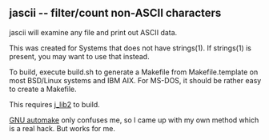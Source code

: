## jascii -- filter/count non-ASCII characters

jascii will examine any file and print out ASCII data.

This was created for Systems that does not have strings(1).
If strings(1) is present, you may want to use that instead.

To build, execute build.sh to generate a Makefile from
Makefile.template on most BSD/Linux systems and IBM AIX.
For MS-DOS, it should be rather easy to create a Makefile.

This requires [j_lib2](https://github.com/jmcunx/j_lib2) to build.

[GNU automake](https://en.wikipedia.org/wiki/Automake)
only confuses me, so I came up with my own method which
is a real hack.  But works for me.
